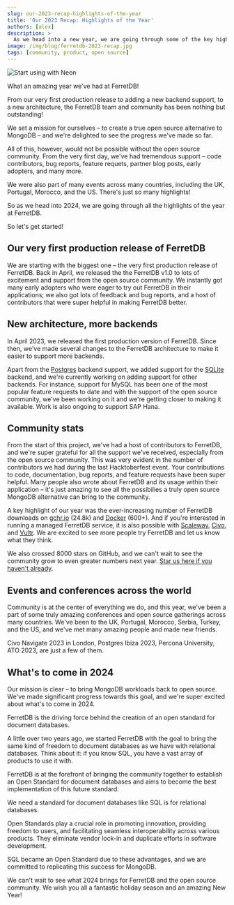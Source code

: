 ```yaml
---
slug: our-2023-recap-highlights-of-the-year
title: 'Our 2023 Recap: Highlights of the Year'
authors: [alex]
description: >
  As we head into a new year, we are going through some of the key highlights of 2023 at FerretDB.
image: /img/blog/ferretdb-2023-recap.jpg
tags: [community, product, open source]
---
```


![Start using with Neon](/img/blog/ferretdb-2023-recap.jpg)

<!--truncate-->

What an amazing year we've had at FerretDB!

From our very first production release to adding a new backend support, to a new architecture, the FerretDB team and community has been nothing but outstanding!

We set a mission for ourselves – to create a true open source alternative to MongoDB – and we're delighted to see the progress we've made so far.

All of this, however, would not be possible without the open source community.
From the very first day, we've had tremendous support – code contributors, bug reports, feature requets, partner blog posts, early adopters, and many more.

We were also part of many events across many countries, including the UK, Portugal, Morocco, and the US.
There's just so many highlights!

So as we head into 2024, we are going through all the highlights of the year at FerretDB.

So let's get started!

## Our very first production release of FerretDB

We are starting with the biggest one – the very first production release of FerretDB.
Back in April, we released the the FerretDB v1.0 to lots of excitement and support from the open source community.
We instantly got many early adopters who were eager to try out FerretDB in their applications; we also got lots of feedback and bug reports, and a host of contributors that were super helpful in making FerretDB better.

## New architecture, more backends

In April 2023, we released the first production version of FerretDB.
Since then, we've made several changes to the FerretDB architecture to make it easier to support more backends.

Apart from the [Postgres](https://www.postgresql.org/) backend support, we added support for the [SQLite](https://www.sqlite.org/) backend, and we're currently working on adding support for other backends.
For instance, support for MySQL has been one of the most popular feature requests to date and with the support of the open source community, we've been working on it and we're getting closer to making it available.
Work is also ongoing to support SAP Hana.

## Community stats

From the start of this project, we've had a host of contributors to FerretDB, and we're super grateful for all the support we've received, especially from the open source community.
This was very evident in the number of contributors we had during the last Hacktoberfest event.
Your contributions to code, documentation, bug reports, and feature requests have been super helpful.
Many people also wrote about FerretDB and its usage within their application – it's just amazing to see all the possibilies a truly open source MongoDB alternative can bring to the community.

A key highlight of our year was the ever-increasing number of FerretDB downloads on [gchr.io](https://github.com/FerretDB/FerretDB/pkgs/container/ferretdb) (24.8k) and [Docker](https://hub.docker.com/r/ferretdb/ferretdb/tags) (600+).
And if you're interested in running a managed FerretDB service, it is also possible with [Scaleway](https://www.scaleway.com/en/betas/#managed-document-database), [Civo](https://www.civo.com/marketplace/FerretDB), and [Vultr](https://www.vultr.com/docs/ferretdb-managed-database-guide/).
We are excited to see more people try FerretDB and let us know what they think.

We also crossed 8000 stars on GitHub, and we can't wait to see the community grow to even greater numbers next year.
[Star us here if you haven't already](https://www.github.com/ferretdb/ferretdb).

## Events and conferences across the world

Community is at the center of everything we do, and this year, we've been a part of some truly amazing conferences and open source gatherings across many countries.
We've been to the UK, Portugal, Morocco, Serbia, Turkey, and the US, and we've met many amazing people and made new friends.

Civo Navigate 2023 in London, Postgres Ibiza 2023, Percona University, ATO 2023, are just a few of them.

## What's to come in 2024

Our mission is clear – to bring MongoDB workloads back to open source.
We've made significant progress towards this goal, and we're super excited about what's to come in 2024.

FerretDB is the driving force behind the creation of an open standard for document databases.

A little over two years ago, we started FerretDB with the goal to bring the same kind of freedom to document databases as we have with relational databases.
Think about it: if you know SQL, you have a vast array of products to use it with.

FerretDB is at the forefront of bringing the community together to establish an Open Standard for document databases and aims to become the best implementation of this future standard.

We need a standard for document databases like SQL is for relational databases.

Open Standards play a crucial role in promoting innovation, providing freedom to users, and facilitating seamless interoperability across various products.
They eliminate vendor lock-in and duplicate efforts in software development.

SQL became an Open Standard due to these advantages, and we are committed to replicating this success for MongoDB.

We can't wait to see what 2024 brings for FerretDB and the open source community.
We wish you all a fantastic holiday season and an amazing New Year!
